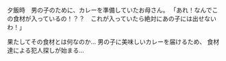 


夕飯時　男の子のために、カレーを準備していたお母さん。
「あれ！なんでこの食材が入っているの！？？　これが入っていたら絶対にあの子には出せないわ！」

果たしてその食材とは何なのか…
男の子に美味しいカレーを届けるため、
食材達による犯人探しが始まる…

